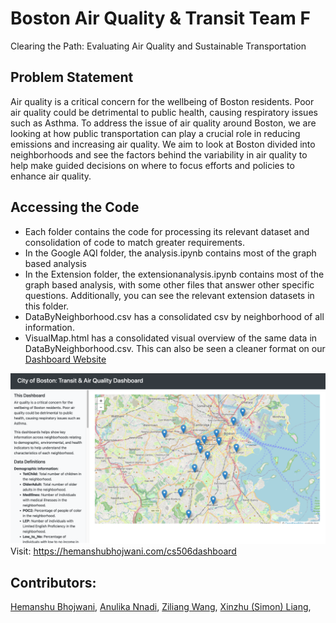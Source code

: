 # Boston Air Quality & Transit Team F 
Clearing the Path: Evaluating Air Quality and Sustainable Transportation

## Problem Statement
Air quality is a critical concern for the wellbeing of Boston residents. Poor air quality could be detrimental to public health, causing respiratory issues such as Asthma. To address the issue of air quality around Boston, we are looking at how public transportation can play a crucial role in reducing emissions and increasing air quality. We aim to look at Boston divided into neighborhoods and see the factors behind the variability in air quality to help make guided decisions on where to focus efforts and policies to enhance air quality.

## Accessing the Code

- Each folder contains the code for processing its relevant dataset and consolidation of code to match greater requirements.
- In the Google AQI folder, the analysis.ipynb contains most of the graph based analysis 
- In the Extension folder, the extensionanalysis.ipynb contains most of the graph based analysis, with some other files that answer other specific questions. Additionally, you can see the relevant extension datasets in this folder.
- DataByNeighborhood.csv has a consolidated csv by neighborhood of all information.
- VisualMap.html has a consolidated visual overview of the same data in DataByNeighborhood.csv. This can also be seen a cleaner format on our [Dashboard Website](https://hemanshubhojwani.com/cs506dashboard)


[![Dashboard](dashboard.png)](https://hemanshubhojwani.com/cs506dashboard)
Visit: https://hemanshubhojwani.com/cs506dashboard

## Contributors:
[Hemanshu Bhojwani](https://github.com/hemanshu-bhojwani), [Anulika Nnadi](https://github.com/aonnadi), [Ziliang Wang](https://github.com/Ziliang4936), [Xinzhu (Simon) Liang](https://github.com/XinzhuLiang), 